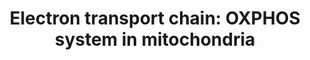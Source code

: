 ---
annotations:
- type: Pathway Ontology
  value: electron transport chain pathway
- type: Pathway Ontology
  value: classic metabolic pathway
authors:
- Kdahlquist
- MaintBot
- AlexanderPico
- Khanspers
- FerryJagers
- Christine Chichester
- Egonw
- Mkutmon
- DeSl
- Wpblocked
- Eweitz
description: 'An electron transport chain(ETC) couples a chemical reaction between
  an electron donor (such as NADH) and an electron acceptor (such as O2) to the transfer
  of H+ ions across a membrane, through a set of mediating biochemical reactions.
  These H+ ions are used to produce adenosine triphosphate (ATP), the main energy
  intermediate in living organisms, as they move back across the membrane.  In mitochondria,
  it is the conversion of oxygen to water, NADH to NAD+ and succinate to fumarate
  that drives the transfer of H+ ions. Source: Wikipedia ([[wikipedia:Electron_transport_chain]])  Proteins
  on this pathway have targeted assays available via the [https://assays.cancer.gov/available_assays?wp_id=WP111
  CPTAC Assay Portal]'
last-edited: 2021-05-17
organisms:
- Homo sapiens
redirect_from:
- /index.php/Pathway:WP111
- /instance/WP111
schema-jsonld:
- '@context': https://schema.org/
  '@id': https://wikipathways.github.io/pathways/WP111.html
  '@type': Dataset
  creator:
    '@type': Organization
    name: WikiPathways
  description: 'An electron transport chain(ETC) couples a chemical reaction between
    an electron donor (such as NADH) and an electron acceptor (such as O2) to the
    transfer of H+ ions across a membrane, through a set of mediating biochemical
    reactions. These H+ ions are used to produce adenosine triphosphate (ATP), the
    main energy intermediate in living organisms, as they move back across the membrane.  In
    mitochondria, it is the conversion of oxygen to water, NADH to NAD+ and succinate
    to fumarate that drives the transfer of H+ ions. Source: Wikipedia ([[wikipedia:Electron_transport_chain]])  Proteins
    on this pathway have targeted assays available via the [https://assays.cancer.gov/available_assays?wp_id=WP111
    CPTAC Assay Portal]'
  keywords:
  - FAD
  - COX15
  - COX2
  - UQCR
  - ATP5H
  - COX7A3
  - COX8A
  - ATP5I
  - NDUFV2
  - NDUFB5
  - ATP6
  - SLC25A14
  - ATP8
  - ATP5C1
  - ATP5G2
  - NDUFV3
  - TCA Cycle
  - SDHD
  - NDUFS1
  - ATP5S
  - UCP1
  - H+
  - COX7A2
  - H2O
  - SURF1
  - NDUFB9
  - ATP5L
  - ATP5A1
  - FADH2
  - NDUFB2
  - COX17
  - CYTB
  - UQCRC2
  - NDUFB10
  - NDUFS5
  - NDUFS8
  - ATP5E
  - ATP5B
  - COX7A2L
  - ND3
  - NDUFA5
  - NDUFA10
  - NDUFA2
  - NDUFB7
  - NADH
  - NDUFS3
  - Complex 1
  - NDUFB1
  - NDUFS2
  - NDUFA3
  - COX1
  - ATP5J
  - NDUFAB1
  - DAP13
  - NDUFV1
  - UCRC
  - e-
  - NDUFA1
  - COX6A2
  - ATP5O
  - ATP
  - ND6
  - SDHB
  - UQCRC1
  - NDUFA4
  - NDUFS7
  - SLC25A5
  - NDUFC2
  - ATP5D
  - ATP5F1
  - O2
  - NDUFB3
  - UCP2
  - NAD+
  - SCO1
  - ND2
  - ND1
  - Succinate
  - UCP3
  - Cytochrome C
  - SLC25A6
  - Assembly PW
  - ATP5G3
  - NDUFA7
  - ND4
  - Ubiquinone
  - SDHA
  - SLC25A27
  - UQCRH
  - COX6B1
  - COX6A1
  - SDHC
  - COX7B
  - NDUFS6
  - NDUFB6
  - NDUFA8
  - ATP5J2
  - COX6C
  - NDUFA9
  - COX11
  - ATP5G1
  - COX3
  - NDUFB8
  - ND4L
  - COX5A
  - ND5
  - NDUFS4
  - COX5B
  - UQCRFS1
  - NDUFC1
  - NDUFA6
  - NDUFB4
  - COX7C
  - SLC25A4
  - ATPIF1
  - QP-C
  - COX4I1
  - UQCRB
  - COX7A1
  license: CC0
  name: 'Electron transport chain: OXPHOS system in mitochondria'
seo: CreativeWork
title: 'Electron transport chain: OXPHOS system in mitochondria'
wpid: WP111
---